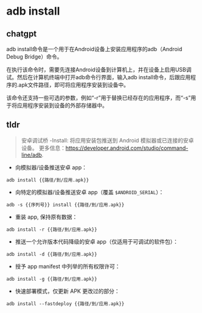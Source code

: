 # adb install 
## chatgpt 
adb install命令是一个用于在Android设备上安装应用程序的adb（Android Debug Bridge）命令。

在执行该命令时，需要先连接Android设备到计算机上，并在设备上启用USB调试。然后在计算机终端中打开adb命令行界面，输入adb install命令，后跟应用程序的.apk文件路径，即可将应用程序安装到设备中。

该命令还支持一些可选的参数，例如“-r”用于替换已经存在的应用程序，而“-s”用于将应用程序安装到设备的外部存储器中。 

## tldr 
 
> 安卓调试桥 -Install: 将应用安装包推送到 Android 模拟器或已连接的安卓设备。
> 更多信息：<https://developer.android.com/studio/command-line/adb>.

- 向模拟器/设备推送安卓 app：

`adb install {{路径/到/应用.apk}}`

- 向特定的模拟器/设备推送安卓 app（覆盖 `$ANDROID_SERIAL`）：

`adb -s {{序列号}} install {{路径/到/应用.apk}}`

- 重装 app, 保持原有数据：

`adb install -r {{路径/到/应用.apk}}`

- 推送一个允许版本代码降级的安卓 app（仅适用于可调试的软件包）：

`adb install -d {{路径/到/应用.apk}}`

- 授予 app manifest 中列举的所有权限许可：

`adb install -g {{路径/到/应用.apk}}`

- 快速部署模式，仅更新 APK 更改过的部分：

`adb install --fastdeploy {{路径/到/应用.apk}}`

